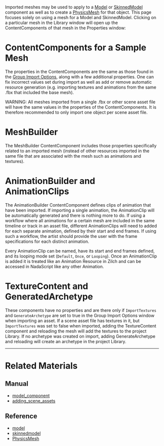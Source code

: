 Imported meshes may be used to apply to a [Model](model_component.md) or [SkinnedModel](model_component.md#skinned-model) component as well as to create a [PhysicsMesh](../../../../code_reference/class_reference/physicsmesh.md) for that object. This page focuses solely on using a mesh for a Model and SkinnedModel. Clicking on a particular mesh in the Library window will open up the ContentComponents of that mesh in the Properties window:

 # ContentComponents for a Sample Mesh

The properties in the ContentComponents are the same as those found in the [Group Import Options](../adding_assets/adding_scene_assets.md#group-import-options), along with a few additional properties. One can fix incorrect values set during import as well as add or remove automatic resource generation (e.g. importing textures and animations from the same .fbx that included the base mesh).

WARNING: All meshes imported from a single .fbx or other scene asset file will have the same values in the properties of the ContentComponents. It is therefore recommended to only import one object per scene asset file.

 # MeshBuilder

The MeshBuilder ContentComponent includes those properties specifically related to an imported mesh (instead of other resources imported in the same file that are associated with the mesh such as animations and textures).

 # AnimationBuilder and AnimationClips

The AnimationBuilder ContentComponent defines clips of animation that have been imported. If importing a single animation, the AnimationClip will be automatically generated and there is nothing more to do. If using a workflow where all animations for a certain mesh are included in the same timeline or track in an asset file, different AnimationClips will need to added for each separate animation, defined by their start and end frames. If using such a workflow, the artist should provide the user with the frame specifications for each distinct animation.

Every AnimationClip can be named, have its start and end frames defined, and its looping mode set (`Default`, `Once`, or `Looping`). Once an AnimationClip is added it is treated like an Animation Resource in Zilch and can be accessed in NadaScript like any other Animation.

 # TextureContent and GeneratedArchetype

These components have no properties and are there only if `ImportTextures` and `GenerateArchetype` are set to true in the Group Import Options window when importing an asset. If a scene asset file has textures in it, but `ImportTextures` was set to false when imported, adding the TextureContent component and reloading the mesh will add the textures to the project Library. If no archetype was created on import, adding GenerateArchetype and reloading will create an archetype in the project Library.

---

 # Related Materials

 ## Manual
- [model_component](model_component.md)
- [adding_scene_assets](../adding_assets/adding_scene_assets.md)

 ## Reference
- [model](../../../../code_reference/class_reference/model.md)
- [skinnedmodel](../../../../code_reference/class_reference/skinnedmodel.md)
- [PhysicsMesh](../../../../code_reference/class_reference/physicsmesh.md) 

 